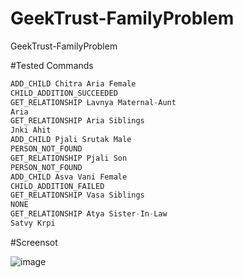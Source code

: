 # GeekTrust-FamilyProblem
GeekTrust-FamilyProblem


#Tested Commands

```javascript
ADD_CHILD Chitra Aria Female
CHILD_ADDITION_SUCCEEDED
GET_RELATIONSHIP Lavnya Maternal-Aunt
Aria
GET_RELATIONSHIP Aria Siblings
Jnki Ahit
ADD_CHILD Pjali Srutak Male
PERSON_NOT_FOUND
GET_RELATIONSHIP Pjali Son
PERSON_NOT_FOUND
ADD_CHILD Asva Vani Female
CHILD_ADDITION_FAILED
GET_RELATIONSHIP Vasa Siblings
NONE
GET_RELATIONSHIP Atya Sister-In-Law
Satvy Krpi
```

#Screensot

![image](https://image.prntscr.com/image/SQ_Nmu6IQO64ztEU8Q3oTA.png)
